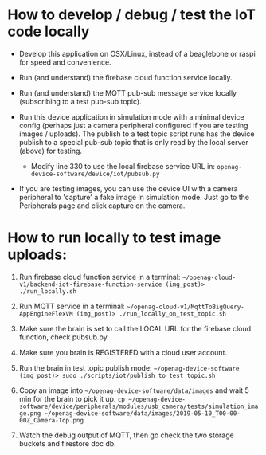 # How to develop / debug / test the IoT code locally

- Develop this application on OSX/Linux, instead of a beaglebone or raspi for speed and convenience.

- Run (and understand) the firebase cloud function service locally. 

- Run (and understand) the MQTT pub-sub message service locally (subscribing to a test pub-sub topic).

- Run this device application in simulation mode with a minimal device config (perhaps just a camera peripheral configured if you are testing images / uploads).  The publish to a test topic script runs has the device publish to a special pub-sub topic that is only read by the local server (above) for testing.
  - Modify line 330 to use the local firebase service URL in: `openag-device-software/device/iot/pubsub.py`

- If you are testing images, you can use the device UI with a camera peripheral to 'capture' a fake image in simulation mode.  Just go to the Peripherals page and click capture on the camera.


# How to run locally to test image uploads:
1. Run firebase cloud function service in a terminal: 
`~/openag-cloud-v1/backend-iot-firebase-function-service (img_post)> ./run_locally.sh`

2. Run MQTT service in a terminal:
`~/openag-cloud-v1/MqttToBigQuery-AppEngineFlexVM (img_post)> ./run_locally_on_test_topic.sh`

3. Make sure the brain is set to call the LOCAL URL for the firebase cloud function, check pubsub.py.

4. Make sure you brain is REGISTERED with a cloud user account.

5. Run the brain in test topic publish mode:
`~/openag-device-software (img_post)> sudo ./scripts/iot/publish_to_test_topic.sh`

6. Copy an image into `~/openag-device-software/data/images` and wait 5 min for the brain to pick it up.
`cp ~/openag-device-software/device/peripherals/modules/usb_camera/tests/simulation_image.png ~/openag-device-software/data/images/2019-05-10_T00-00-00Z_Camera-Top.png`

7. Watch the debug output of MQTT, then go check the two storage buckets and firestore doc db.



